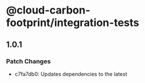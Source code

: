 # @cloud-carbon-footprint/integration-tests

## 1.0.1
### Patch Changes

- c7fa7db0: Updates dependencies to the latest
